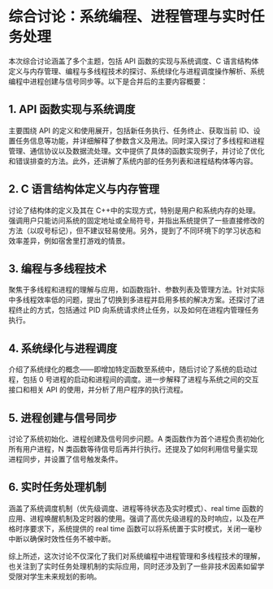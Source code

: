 # 综合讨论：系统编程、进程管理与实时任务处理

本次综合讨论涵盖了多个主题，包括 API 函数的实现与系统调度、C 语言结构体定义与内存管理、编程与多线程技术的探讨、系统绿化与进程调度操作解析、系统编程中进程创建与信号同步等。以下是合并后的主要内容概要：

## 1. API 函数实现与系统调度

主要围绕 API 的定义和使用展开，包括新任务执行、任务终止、获取当前 ID、设置任务信息等功能，并详细解释了参数含义及用法。同时深入探讨了多线程和进程管理、通信协议以及数据流处理。文中提供了具体的函数实现例子，并讨论了优化和错误排查的方法。此外，还讲解了系统内部的任务列表和进程结构体等内容。

## 2. C 语言结构体定义与内存管理

讨论了结构体的定义及其在 C++中的实现方式，特别是用户和系统内存的处理。强调用户只能访问系统的固定地址或全局符号，并指出系统提供了一些直接修改的方法（以叹号标记），但不建议轻易使用。另外，提到了不同环境下的学习状态和效率差异，例如宿舍里打游戏的情景。

## 3. 编程与多线程技术

聚焦于多线程和进程的理解与应用，如函数指针、参数列表及管理方法。针对实际中多线程效率低的问题，提出了切换到多进程并启用多核的解决方案。还探讨了进程终止的方式，包括通过 PID 向系统请求终止任务，以及如何在进程内管理任务执行。

## 4. 系统绿化与进程调度

介绍了系统绿化的概念——即增加特定函数至系统中，随后讨论了系统的启动过程，包括 0 号进程的启动和进程间的调度。进一步解释了进程与系统之间的交互接口和相关 API 的使用，并分析了用户程序的执行流程。

## 5. 进程创建与信号同步

讨论了系统初始化、进程创建及信号同步问题。A 类函数作为首个进程负责初始化所有用户进程，N 类函数等待信号后再并行执行。还提及了如何利用信号量实现进程同步，并设置了信号触发条件。

## 6. 实时任务处理机制

涵盖了系统调度机制（优先级调度、进程等待状态及实时模式）、real time 函数的应用、进程唤醒机制及定时器的使用。强调了高优先级进程的及时响应，以及在严格时序要求下，系统提供的 real time 函数可以将系统置于实时模式，关闭一毫秒中断以确保时效性任务不被中断。

综上所述，这次讨论不仅深化了我们对系统编程中进程管理和多线程技术的理解，也关注到了实时任务处理机制的实际应用，同时还涉及到了一些非技术因素如留学受限对学生未来规划的影响。
